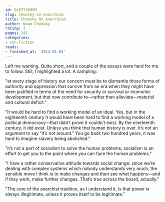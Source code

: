 ```yaml
---
id: OL8773895M
slug: chomsky-on-anarchism
title: Chomsky On Anarchism
author: Noam Chomsky
rating: 3
pages: 241
categories:
- non-fiction
reads:
- finished_at: '2014-01-04'
---
```

Left me wanting. Quite short, and a couple of the essays were hard for me to follow. Still, I highlighted a lot. A sampling:

"at every stage of history our concern must be to dismantle those forms of authority and oppression that survive from an era when they might have been justified in terms of the need for security or survival or economic development, but that now contribute to—rather than alleviate—material and cultural deficit."

"It would be hard to find a working model of an ideal. Yes, but in the eighteenth century it would have been hard to find a working model of a political democracy—that didn’t prove it couldn’t exist. By the nineteenth century, it did exist. Unless you think that human history is over, it’s not an argument to say “it’s not around.” You go back two hundred years, it was hard to imagine slavery being abolished."

"it’s not a part of socialism to solve the human problems; socialism is an effort to get you to the point where you can face the human problems."

"I have a rather conservative attitude towards social change: since we’re dealing with complex systems which nobody understands very much, the sensible move I think is to make changes and then see what happens—and if they work, make further changes. That’s true across the board, actually."

"The core of the anarchist tradition, as I understand it, is that power is always illegitimate, unless it proves itself to be legitimate."
